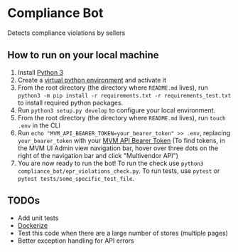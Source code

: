 # Compliance Bot

Detects compliance violations by sellers

## How to run on your local machine

1. Install [Python 3](https://www.python.org/)
2. Create a [virtual python environment](https://docs.python.org/3/library/venv.html) and activate it
3. From the root directory (the directory where `README.md` lives), run `python3 -m pip install -r requirements.txt -r requirements_test.txt` to install required python packages.
4. Run `python3 setup.py develop` to configure your local environment.
5. From the root directory (the directory where `README.md` lives), run `touch .env` in the CLI
6. Run `echo "MVM_API_BEARER_TOKEN=your_bearer_token" >> .env`, replacing `your_bearer_token` with your [MVM API Bearer Token](https://webkul.com/blog/shopify-multivendor-marketplace-app-api/) (To find tokens, in the MVM UI Admin view navigation bar, hover over three dots on the right of the navigation bar and click "Multivendor API")
7. You are now ready to run the bot! To run the check use `python3 compliance_bot/epr_violations_check.py`. To run tests, use `pytest` or `pytest tests/some_specific_test_file`.

## TODOs

* Add unit tests
* [Dockerize](https://www.docker.com/blog/how-to-dockerize-your-python-applications/)
* Test this code when there are a large number of stores (multiple pages)
* Better exception handling for API errors